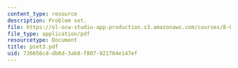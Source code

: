 ```yaml
---
content_type: resource
description: Problem set.
file: https://ol-ocw-studio-app-production.s3.amazonaws.com/courses/8-022-physics-ii-electricity-and-magnetism-fall-2006/736656cddb6d3ab8f807921764e147ef_pset3.pdf
file_type: application/pdf
resourcetype: Document
title: pset3.pdf
uid: 736656cd-db6d-3ab8-f807-921764e147ef
---
```

